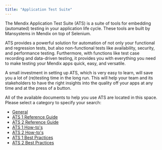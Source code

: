 ```yaml
---
title: "Application Test Suite"
---
```


The Mendix Application Test Suite (ATS) is a suite of tools for embedding (automated) testing in your application life cycle. These tools are built by Mansystems in Mendix on top of Selenium.

ATS provides a powerful solution for automation of not only your functional and regression tests, but also non-functional tests like availability, security, and performance testing. Furthermore, with functions like test case recording and data-driven testing, it provides you with everything you need to make testing your Mendix apps quick, easy, and versatile.

A small investment in setting up ATS, which is very easy to learn, will save you a lot of (re)testing time in the long run. This will help your team and its stakeholders to have the right insights into the quality off your apps at any time and at the press of a button.

All of the available documents to help you use ATS are located in this space. Please select a category to specify your search: 

* [General](general)
* [ATS 1 Reference Guide](refguide/rg-version-1/rg-version-1)
* [ATS 2 Reference Guide](refguide/rg-version-2/rg-version-2)
* [ATS 1 How-to's](howtos/ht-version-1/ht-version-1)
* [ATS 2 How-to's](howtos/ht-version-2/ht-version-2)
* [ATS 1 Best Practices](bestpractices/bp-version-1/bp-version-1)
* [ATS 2 Best Practices](bestpractices/bp-version-2/bp-version-2)
